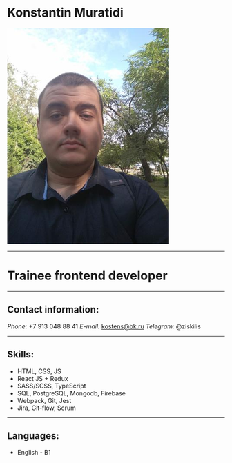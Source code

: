 # Konstantin Muratidi
![profile pic](/523226980.jpeg "Мое фото")
***
# Trainee frontend developer 
***
## Contact information:
*Phone:* +7 913 048 88 41
*E-mail:* kostens@bk.ru
*Telegram:* @ziskilis
***
## Skills:

* HTML, CSS, JS
* React JS + Redux
* SASS/SCSS, TypeScript
* SQL, PostgreSQL, Mongodb, Firebase
* Webpack, Git, Jest
* Jira, Git-flow, Scrum

***
## Languages:
* English - B1
